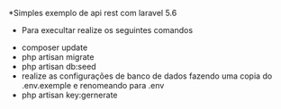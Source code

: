 *Simples exemplo de api rest com laravel 5.6

+ Para execultar realize os seguintes comandos

- composer update
- php artisan migrate
- php artisan db:seed
- realize as configurações de banco de dados fazendo uma copia do .env.exemple e renomeando para .env 
- php artisan key:gernerate

